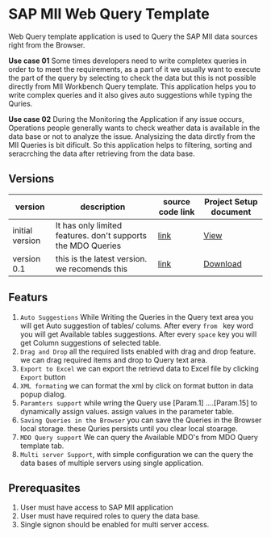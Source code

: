 # SAP MII Web Query Template
Web Query template application is used to Query the SAP MII data sources right from the Browser. 

**Use case 01**
Some times developers need to write completex queries in order to to meet the requirements, as a part of it we usually want to execute  the part of the query by selecting to check the data but this is not possible directly from MII Workbench Query template. This application helps you to write complex queries and it also gives auto suggestions while typing the Quries.

**Use case 02**
During the Monitoring the Application if any issue occurs, Operations people generally wants to check weather data is available in the data base or not to analyze the issue. Analysizing the data dirctly from the MII Queries is bit dificult. So this application helps to filtering, sorting and seracrching the data after retrieving from the data base. 

## Versions
|  version | description  | source code link   | Project Setup document |
| ------------ | ------------ | ------------- | -------------- |
| initial version  |  It has only limited features. don't supports the MDO Queries |[link](https://github.com/subrahmanyam-pampana/MII-Query-Template-project/tree/main/QuerytemplateUi5Project "link")| [View](https://github.com/subrahmanyam-pampana/MII-Query-Template-project/blob/45ca204532226fa0d876e2869727f24b1a99a45b/QuerytemplateUi5Project/proect%20setup%20guide.md)|
|   version 0.1|  this is the latest version. we recomends this |[link](https://github.com/subrahmanyam-pampana/MII-Query-Template-project/tree/main/miiQueryTemplate%400.1 "link")| [Download](https://github.com/subrahmanyam-pampana/MII-Query-Template-project/blob/main/miiQueryTemplate%400.1/setupGuide.docx)

## Featurs
1. `Auto Suggestions` While Writing the Queries in the Query text area you will get Auto suggestion of tables/ colums.
   After every `from `  key word you will get Available tables suggestions.
   After every `space` key you will get Column suggestions of selected table.
2. `Drag and Drop` all the required lists enabled with drag and drop feature. we can drag required items and drop to Query text area.
3. `Export to Excel` we can export the retrievd data to Excel file by clicking `Export` button
4. `XML formating` we can format the xml by click on format button in data popup dialog.
5. `Paramters support` while wring the Query use [Param.1] ....[Param.15] to dynamically assign values. assign values in the parameter table.
6. `Saving Queries in the Browser` you can save the Queries in the Browser local storage. these Quries persists until you clear local stoarage.
7. `MDO Query support` We can query the Available MDO's from MDO Query template tab.
8. `Multi server Support`, with simple configuration we can the query the data bases of multiple servers using single application.

## Prerequasites
1. User must have access to SAP MII application
2. User must have required roles to query the data base.
3. Single signon should be enabled for multi server access.


